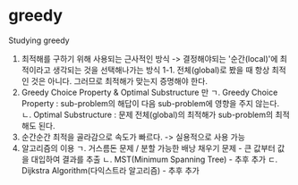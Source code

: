 # greedy
Studying greedy

1. 최적해를 구하기 위해 사용되는 근사적인 방식
   -> 결정해야되는 '순간(local)'에 최적이라고 생각되는 것을 선택해나가는 방식
   1-1. 전체(global)로 봤을 때 항상 최적인 것은 아니다.
        그러므로 최적해가 맞는지 증명해야 한다.
2. Greedy Choice Property & Optimal Substructure 만
   ㄱ. Greedy Choice Property
       : sub-problem의 해답이 다음 sub-problem에 영향을 주지 않는다.
   ㄴ. Optimal Substructure
       : 문제 전체(global)의 최적해가 sub-problem의 최적해도 된다.
3. 순간순간 최적을 골라감으로 속도가 빠르다.
   -> 실용적으로 사용 가능
4. 알고리즘의 이용
   ㄱ. 거스름돈 문제 / 분할 가능한 배낭 채우기 문제
       - 큰 값부터 값을 대입하여 결과를 추출
   ㄴ. MST(Minimum Spanning Tree)
       - 추후 추가
   ㄷ. Dijkstra Algorithm(다익스트라 알고리즘)
       - 추후 추가
   
